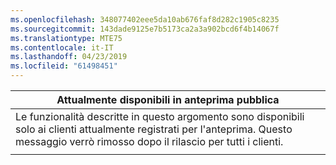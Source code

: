 ```yaml
---
ms.openlocfilehash: 348077402eee5da10ab676faf8d282c1905c8235
ms.sourcegitcommit: 143dade9125e7b5173ca2a3a902bcd6f4b14067f
ms.translationtype: MTE75
ms.contentlocale: it-IT
ms.lasthandoff: 04/23/2019
ms.locfileid: "61498451"
---
```

|                                                                     Attualmente disponibili in anteprima pubblica                                                                      |
|----------------------------------------------------------------------------------------------------------------------------------------------------------------------|
| Le funzionalità descritte in questo argomento sono disponibili solo ai clienti attualmente registrati per l'anteprima. Questo messaggio verrò rimosso dopo il rilascio per tutti i clienti. |
|                                                                                                                                                                      |

